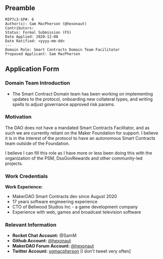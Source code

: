 ## Preamble

```
MIP7c3-SP#: 6
Author(s): Sam MacPherson (@hexonaut)
Contributors:
Status: Formal Submission (FS)
Date Applied: 2020-12-08
Date Ratified: <yyyy-mm-dd>
---
Domain Role: Smart Contracts Domain Team Facilitator
Proposed Applicant: Sam MacPherson
```

## Application Form

### Domain Team Introduction

* The Smart Contract Domain team has been working on implementing updates to the protocol, onboarding new collateral types, and writing spells to adjust governance approved risk params.

### Motivation

The DAO does not have a mandated Smart Contracts Facilitator, and as such we are currently reliant on the Maker Foundation for support. I believe it is in the interest of the protocol to have an autonomous Smart Contracts team outside of the Foundation.

I believe I can fill this role as I have more or less been doing this with the organization of the PSM, DssGovRewards and other community-led projects.

### Work Credentials

**Work Experience:**

- MakerDAO Smart Contracts dev since August 2020
- 17 years software engineering experience
- CTO of Bellwood Studios Inc - a game development company
- Experience with web, games and broadcast television software

### Relevant Information

- **Rocket Chat Account:** @SamM
- **Github Account:** [@hexonaut](https://github.com/hexonaut)
- **MakerDAO Forum Account:** [@hexonaut](https://forum.makerdao.com/u/hexonaut/summary)
- **Twitter Account:** [sgmacpherson](https://twitter.com/sgmacpherson) [I don't tweet very often]